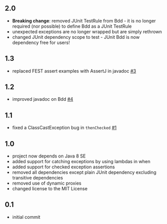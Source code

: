 ## 2.0

  - **Breaking change**: removed JUnit TestRule from Bdd - it is no longer required (nor possible) to define Bdd as a JUnit TestRule
  - unexpected exceptions are no longer wrapped but are simply rethrown
  - changed JUnit dependency scope to test - JUnit Bdd is now dependency free for users!

## 1.3

  - replaced FEST assert examples with AssertJ in javadoc [#3](https://github.com/lpandzic/junit-bdd/issues/3)

## 1.2

  - improved javadoc on Bdd [#4](https://github.com/lpandzic/junit-bdd/issues/4)

## 1.1

  - fixed a ClassCastException bug in `thenChecked` [#1](https://github.com/lpandzic/junit-bdd/issues/1)

## 1.0

  - project now depends on Java 8 SE
  - added support for catching exceptions by using lambdas in when
  - added support for checked exception assertions
  - removed all dependencies except plain JUnit dependency excluding transitive dependencies
  - removed use of dynamic proxies
  - changed license to the MIT License

## 0.1

  - initial commit
